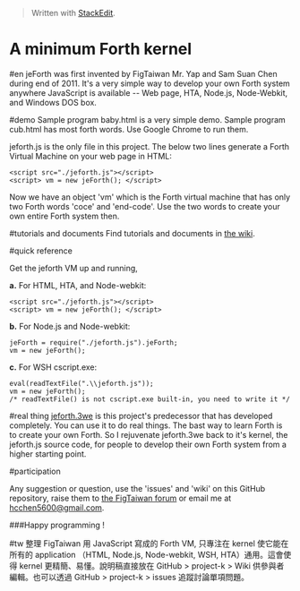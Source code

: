 
> Written with [StackEdit](https://stackedit.io/).

A minimum Forth kernel
======================
#en
jeForth was first invented by FigTaiwan Mr. Yap and Sam Suan Chen during end of 2011. It's a very simple way to develop your own Forth system anywhere JavaScript is available -- Web page, HTA, Node.js, Node-Webkit, and Windows DOS box. 

#demo
Sample program baby.html is a very simple demo. 
Sample program cub.html has most forth words. 
Use Google Chrome to run them.

jeforth.js is the only file in this project. The below two lines generate a Forth Virtual Machine on your web page in HTML:

    <script src="./jeforth.js"></script>
    <script> vm = new jeForth(); </script>

Now we have an object 'vm' which is the Forth virtual machine that has only two Forth words 'coce' and 'end-code'. Use the two words to create your own entire Forth system then. 

#tutorials and documents
Find tutorials and documents in [the wiki](https://github.com/hcchengithub/project-k/wiki).

#quick reference

Get the jeforth VM up and running,

**a.** For HTML, HTA, and Node-webkit:

    <script src="./jeforth.js"></script>
    <script> vm = new jeForth(); </script>

**b.** For Node.js and Node-webkit:

    jeForth = require("./jeforth.js").jeForth;
    vm = new jeForth();

**c.** For WSH cscript.exe:

    eval(readTextFile(".\\jeforth.js"));
    vm = new jeForth();
    /* readTextFile() is not cscript.exe built-in, you need to write it */

#real thing
[jeforth.3we](http://github.com/hcchengithub/jeforth.3we) is this project's predecessor that has developed completely. You can use it to do real things. The bast way to learn Forth is to create your own Forth. So I rejuvenate jeforth.3we back to it's kernel, the jeforth.js source code, for people to develop their own Forth system from a higher starting point.

#participation

Any suggestion or question, use the 'issues' and 'wiki' on this GitHub repository, raise them to [the FigTaiwan forum](https://groups.google.com/forum/?hl=zh-TW#!forum/figtaiwan) or email me at hcchen5600@gmail.com. 

###Happy programming !

#tw
整理 FigTaiwan 用 JavaScript 寫成的 Forth VM, 只專注在 kernel 使它能在所有的 application （HTML, Node.js, Node-webkit, WSH, HTA）通用。這會使得 kernel 更精簡、易懂。說明稿直接放在 GitHub > project-k > Wiki 供參與者編輯。也可以透過 GitHub > project-k > issues 追蹤討論單項問題。

